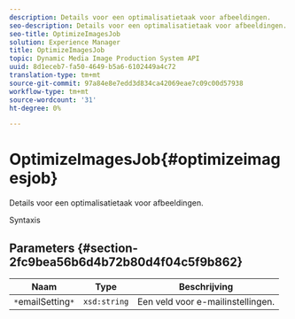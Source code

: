 ```yaml
---
description: Details voor een optimalisatietaak voor afbeeldingen.
seo-description: Details voor een optimalisatietaak voor afbeeldingen.
seo-title: OptimizeImagesJob
solution: Experience Manager
title: OptimizeImagesJob
topic: Dynamic Media Image Production System API
uuid: 8d1eceb7-fa50-4649-b5a6-6102449a4c72
translation-type: tm+mt
source-git-commit: 97a84e8e7edd3d834ca42069eae7c09c00d57938
workflow-type: tm+mt
source-wordcount: '31'
ht-degree: 0%

---
```



# OptimizeImagesJob{#optimizeimagesjob}

Details voor een optimalisatietaak voor afbeeldingen.

Syntaxis

## Parameters {#section-2fc9bea56b6d4b72b80d4f04c5f9b862}

| Naam | Type | Beschrijving |
|---|---|---|
| `*`emailSetting`*` | `xsd:string` | Een veld voor e-mailinstellingen. |

